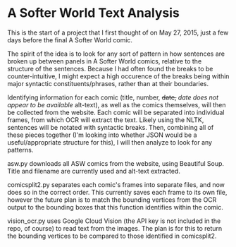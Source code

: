 # A Softer World Text Analysis

This is the start of a project that I first thought of on May 27, 2015, just a few days before the final A Softer World comic.

The spirit of the idea is to look for any sort of pattern in how sentences are broken up between panels in A Softer World comics, relative to the structure of the sentences. Because I had often found the breaks to be counter-intuitive, I might expect a high occurence of the breaks being within major syntactic constituents/phrases, rather than at their boundaries.

Identifying information for each comic (title, number, ~~date,~~ *date does not appear to be available* alt-text), as well as the comics themselves, will then be collected from the website. Each comic will be separated into individual frames, from which OCR will extract the text. Likely using the NLTK, sentences will be notated with syntactic breaks. Then, combining all of these pieces together (I'm looking into whether JSON would be a useful/appropriate structure for this), I will then analyze to look for any patterns. 

asw.py downloads all ASW comics from the website, using Beautiful Soup. Title and filename are currently used and alt-text extracted.

comicsplit2.py separates each comic's frames into separate files, and now does so in the correct order. This currently saves each frame to its own file, however the future plan is to match the bounding vertices from the OCR output to the bounding boxes that this function identifies within the comic.

vision_ocr.py uses Google Cloud Vision (the API key is not included in the repo, of course) to read text from the images. The plan is for this to return the bounding vertices to be compared to those identified in comicsplit2.

